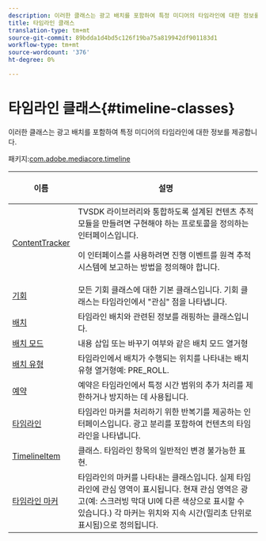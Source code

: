 ```yaml
---
description: 이러한 클래스는 광고 배치를 포함하여 특정 미디어의 타임라인에 대한 정보를 제공합니다.
title: 타임라인 클래스
translation-type: tm+mt
source-git-commit: 89bdda1d4bd5c126f19ba75a819942df901183d1
workflow-type: tm+mt
source-wordcount: '376'
ht-degree: 0%

---
```



# 타임라인 클래스{#timeline-classes}

이러한 클래스는 광고 배치를 포함하여 특정 미디어의 타임라인에 대한 정보를 제공합니다.

패키지:[com.adobe.mediacore.timeline](https://help.adobe.com/en_US/primetime/api/psdk/asdoc-dhls_1.4/com/adobe/mediacore/timeline/package-detail.html)

<table frame="all" colsep="1" rowsep="1" id="table_6752E908BA6546549619994A3F7D5F87"> 
 <thead> 
  <tr rowsep="1"> 
   <th colname="1" class="entry"> 이름 </th> 
   <th colname="2" class="entry"> <p>설명 </p> </th> 
  </tr> 
 </thead>
 <tbody> 
  <tr rowsep="1"> 
   <td colname="1"> <span class="codeph"> <a href="https://help.adobe.com/en_US/primetime/api/psdk/asdoc-dhls_1.4/com/adobe/mediacore/timeline/ContentTracker.html" format="html" scope="external"> ContentTracker  </a> </span> </td> 
   <td colname="2"> TVSDK 라이브러리와 통합하도록 설계된 컨텐츠 추적 모듈을 만들려면 구현해야 하는 프로토콜을 정의하는 인터페이스입니다. <p>이 인터페이스를 사용하려면 진행 이벤트를 원격 추적 시스템에 보고하는 방법을 정의해야 합니다. </p> </td> 
  </tr> 
  <tr rowsep="1"> 
   <td colname="1"> <span class="codeph"> <a href="https://help.adobe.com/en_US/primetime/api/psdk/asdoc-dhls_1.4/com/adobe/mediacore/timeline/Opportunity.html" format="html" scope="external"> 기회  </a> </span> </td> 
   <td colname="2"> 모든 기회 클래스에 대한 기본 클래스입니다. 기회 클래스는 타임라인에서 "관심" 점을 나타냅니다. </td> 
  </tr> 
  <tr rowsep="1"> 
   <td colname="1"> <span class="codeph"> <a href="https://help.adobe.com/en_US/primetime/api/psdk/asdoc-dhls_1.4/com/adobe/mediacore/timeline/Placement.html" format="html" scope="external"> 배치  </a> </span> </td> 
   <td colname="2"> 타임라인 배치와 관련된 정보를 래핑하는 클래스입니다. </td> 
  </tr> 
  <tr rowsep="1"> 
   <td colname="1"> <span class="codeph"> <a href="https://help.adobe.com/en_US/primetime/api/psdk/asdoc-dhls_1.4/com/adobe/mediacore/timeline/PlacementMode.html" format="html" scope="external"> 배치 모드  </a> </span> </td> 
   <td colname="2"> 내용 삽입 또는 바꾸기 여부와 같은 배치 모드 열거형 </td> 
  </tr> 
  <tr rowsep="1"> 
   <td colname="1"> <span class="codeph"> <a href="https://help.adobe.com/en_US/primetime/api/psdk/asdoc-dhls_1.4/com/adobe/mediacore/timeline/PlacementType.html" format="html" scope="external"> 배치 유형  </a> </span> </td> 
   <td colname="2"> 타임라인에서 배치가 수행되는 위치를 나타내는 배치 유형 열거형예: PRE_ROLL. </td> 
  </tr> 
  <tr rowsep="1"> 
   <td colname="1"> <span class="codeph"> <a href="https://help.adobe.com/en_US/primetime/api/psdk/asdoc-dhls_1.4/com/adobe/mediacore/timeline/Reservation.html" format="html" scope="external"> 예약  </a> </span> </td> 
   <td colname="2"> 예약은 타임라인에서 특정 시간 범위의 추가 처리를 제한하거나 방지하는 데 사용됩니다. </td> 
  </tr> 
  <tr rowsep="1"> 
   <td colname="1"> <span class="codeph"> <a href="https://help.adobe.com/en_US/primetime/api/psdk/asdoc-dhls_1.4/com/adobe/mediacore/timeline/Timeline.html" format="html" scope="external"> 타임라인  </a> </span> </td> 
   <td colname="2"> 타임라인 마커를 처리하기 위한 반복기를 제공하는 인터페이스입니다. 광고 분리를 포함하여 컨텐츠의 타임라인을 나타냅니다. </td> 
  </tr> 
  <tr rowsep="1"> 
   <td colname="1"> <span class="codeph"> <a href="https://help.adobe.com/en_US/primetime/api/psdk/asdoc-dhls_1.4/com/adobe/mediacore/timeline/TimelineItem.html" format="html" scope="external"> TimelineItem  </a> </span> </td> 
   <td colname="2"> 클래스. 타임라인 항목의 일반적인 변경 불가능한 표현. </td> 
  </tr> 
  <tr rowsep="1"> 
   <td colname="1"> <span class="codeph"> <a href="https://help.adobe.com/en_US/primetime/api/psdk/asdoc-dhls_1.4/com/adobe/mediacore/timeline/TimelineMarker.html" format="html" scope="external"> 타임라인 마커  </a> </span> </td> 
   <td colname="2"> 타임라인의 마커를 나타내는 클래스입니다. 실제 타임라인에 관심 영역이 표시됩니다. 현재 관심 영역은 광고(예: 스크러빙 막대 UI에 다른 색상으로 표시할 수 있습니다.) 각 마커는 위치와 지속 시간(밀리초 단위로 표시됨)으로 정의됩니다. </td> 
  </tr> 
 </tbody> 
</table>

